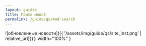 ```yaml
---
layout: guidee
title: Поиск модов
permalink: /guide/qs/mod-search
---
```


![обновленные новости]({{ '/assets/img/guide/qs/site_inst.png' | relative_url}}){: width="100%" }